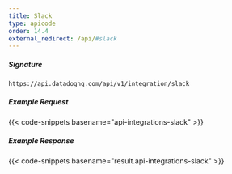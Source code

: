 ```yaml
---
title: Slack
type: apicode
order: 14.4
external_redirect: /api/#slack
---
```


##### Signature
`https://api.datadoghq.com/api/v1/integration/slack`

##### Example Request
{{< code-snippets basename="api-integrations-slack" >}}
##### Example Response
{{< code-snippets basename="result.api-integrations-slack" >}}

